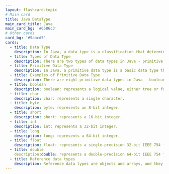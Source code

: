 ```yaml
---
layout: flashcard-topic
# Main card
title: Java DataType
main_card_title: Java
main_card_bg: '#6586c3'
# Other cards
card_bg: '#9aacd5'
cards:
  - title: Data Type
    description: In Java, a data type is a classification that determines the values, operations, and storage for a variable. 
  - title: Types of Data Type
    description: There are two types of data types in Java - primitive and reference.
  - title: Primitive Data Type 
    description: In Java, a primitive data type is a basic data type that is built into the language and is not a class.
  - title: Examples of Primitive Data Type 
    description: There are eight primitive data types in Java - boolean, char, byte, short, int, long, float, and double. 
  - title: boolean
    description: boolean: represents a logical value, either true or false. 
  - title: char
    description: char: represents a single character.
  - title: byte
    description: byte: represents an 8-bit integer.
  - title: short
    description: short: represents a 16-bit integer.
  - title: int
    description: int: represents a 32-bit integer.
  - title: long
    description: long: represents a 64-bit integer.
  - title: float
    description: float: represents a single-precision 32-bit IEEE 754 floating-point number.
  - title: double
    description:double: represents a double-precision 64-bit IEEE 754 floating-point number.
  - title: Reference data types
    description: Reference data types are objects and arrays, and they are stored on the heap rather than on the stack like primitive types.
---
```

